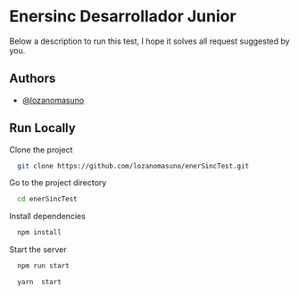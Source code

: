 
# Enersinc Desarrollador Junior

Below a description to run this test, I hope it solves all request suggested by you.

## Authors

- [@lozanomasuno](https://github.com/lozanomasuno)


## Run Locally

Clone the project

```bash
  git clone https://github.com/lozanomasuno/enerSincTest.git
```

Go to the project directory

```bash
  cd enerSincTest
```

Install dependencies

```bash
  npm install
```

Start the server

```bash
  npm run start 
```
```bash
  yarn  start 
```



